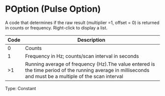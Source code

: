 # POption (Pulse Option)

A code that determines if the raw result (multiplier =1, offset = 0) is returned in counts or frequency. Right-click to display a list.

| Code | Description                                                                                                                                               |
| ---- | --------------------------------------------------------------------------------------------------------------------------------------------------------- |
| 0    | Counts                                                                                                                                                    |
| 1    | Frequency in Hz; counts/scan interval in seconds                                                                                                          |
| >1   | Running average of frequency (Hz).The value entered is the time period of the running average in milliseconds and must be a multiple of the scan interval |

Type: Constant

